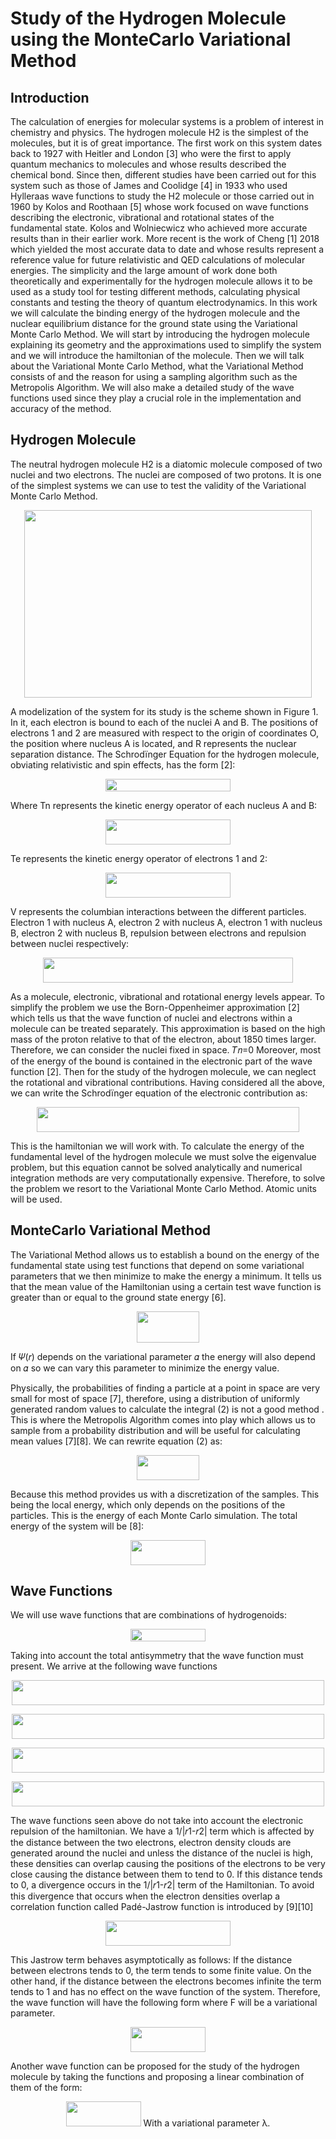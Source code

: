# Study of the Hydrogen Molecule using the MonteCarlo Variational Method

## Introduction

The calculation of energies for molecular systems is a problem of interest in chemistry and physics. The hydrogen molecule H2 is the simplest of the molecules, but it is of great importance. The first work on this system dates back to 1927 with Heitler and London [3] who were the first to apply quantum mechanics to molecules and whose results described the chemical bond. Since then, different studies have been carried out for this system such as those of James and Coolidge [4] in 1933 who used Hylleraas wave functions to study the H2 molecule or those carried out in 1960 by Kolos and Roothaan [5] whose work focused on wave functions describing the electronic, vibrational and rotational states of the fundamental state. Kolos and Wolniecwicz who achieved more accurate results than in their earlier work. More recent is the work of Cheng [1] 2018 which yielded the most accurate data to date and whose results represent a reference value for future relativistic and QED calculations of molecular energies.
The simplicity and the large amount of work done both theoretically and experimentally for the hydrogen molecule allows it to be used as a study tool for testing different methods, calculating physical constants and testing the theory of quantum electrodynamics.
In this work we will calculate the binding energy of the hydrogen molecule and the nuclear equilibrium distance for the ground state using the Variational Monte Carlo Method.
We will start by introducing the hydrogen molecule explaining its geometry and the approximations used to simplify the system and we will introduce the hamiltonian of the molecule. Then we will talk about the Variational Monte Carlo Method, what the Variational Method consists of and the reason for using a sampling algorithm such as the Metropolis Algorithm. We will also make a detailed study of the wave functions used since they play a crucial role in the implementation and accuracy of the method.


## Hydrogen Molecule

The neutral hydrogen molecule H2 is a diatomic molecule composed of two nuclei and two electrons. The nuclei are composed of two protons. It is one of the simplest systems we can use to test the validity of the Variational Monte Carlo Method.
<p align="center">
<img width="460" height="300" src="https://github.com/josemanuelroro/h2/blob/main/image.png">
</p>
A modelization of the system for its study is the scheme shown in Figure 1. In it, each electron is bound to each of the nuclei A and B. The positions of electrons 1 and 2 are measured with respect to the origin of coordinates O, the position where nucleus A is located, and R represents the nuclear separation distance.
The Schrodïnger Equation for the hydrogen molecule, obviating relativistic and spin effects, has the form [2]:

<p align="center">
<img width="200" height="20" src="https://latex.codecogs.com/gif.latex?%5BT_%7Bn%7D&plus;T_%7Be%7D&plus;V%5D%5Cpsi_%7BT%7D%3DE%5Cpsi_%7BT%7D">
</p>

Where Tn represents the kinetic energy operator of each nucleus A and B:

<p align="center">
<img width="200" height="40" src="https://latex.codecogs.com/gif.latex?T_%7Bn%7D%3D-%5Cfrac%7B1%7D%7B2%7D%5Cnabla%5E%7B2%7D_%7BA%7D-%5Cfrac%7B1%7D%7B2%7D%5Cnabla%5E%7B2%7D_%7BB%7D">
</p>

Te represents the kinetic energy operator of electrons 1 and 2:
<p align="center">
<img width="200" height="40" src="https://latex.codecogs.com/gif.latex?T_%7Be%7D%3D-%5Cfrac%7B1%7D%7B2%7D%5Cnabla%5E%7B2%7D_%7B1%7D-%5Cfrac%7B1%7D%7B2%7D%5Cnabla%5E%7B2%7D_%7B2%7D">
</p>

V represents the columbian interactions between the different particles. Electron 1 with nucleus A, electron 2 with nucleus A, electron 1 with nucleus B, electron 2 with nucleus B, repulsion between electrons and repulsion between nuclei respectively:

<p align="center">
<img width="400" height="40" src="https://latex.codecogs.com/gif.latex?V%3D-%5Cfrac%7B1%7D%7B%7Cr_%7B1%7D%7C%7D-%5Cfrac%7B1%7D%7B%7Cr_%7B2%7D%7C%7D-%5Cfrac%7B1%7D%7B%7Cr_%7B1%7D-R%7C%7D-%5Cfrac%7B1%7D%7B%7Cr_%7B2%7D-R%7C%7D&plus;%5Cfrac%7B1%7D%7B%7Cr_%7B1%7D-r%7B2%7D%7C%7D&plus;%5Cfrac%7B1%7D%7B%7CR%7C%7D">
</p>

As a molecule, electronic, vibrational and rotational energy levels appear. To simplify the problem we use the Born-Oppenheimer approximation [2] which tells us that the wave function of nuclei and electrons within a molecule can be treated separately. This approximation is based on the high mass of the proton relative to that of the electron, about 1850 times larger. Therefore, we can consider the nuclei  fixed in space.
                                                                        𝑇𝑛=0
Moreover, most of the energy of the bound is contained in the electronic part of the wave function [2]. Then for the study of the hydrogen molecule, we can neglect the rotational and vibrational contributions.
Having considered all the above, we can write the Schrodïnger equation of the electronic contribution as:

<p align="center">
<img width="420" height="40" src="https://latex.codecogs.com/gif.latex?%28-%5Cfrac%7B1%7D%7B%7Cr_%7B1%7D%7C%7D-%5Cfrac%7B1%7D%7B%7Cr_%7B2%7D%7C%7D-%5Cfrac%7B1%7D%7B%7Cr_%7B1%7D-R%7C%7D-%5Cfrac%7B1%7D%7B%7Cr_%7B2%7D-R%7C%7D&plus;%5Cfrac%7B1%7D%7B%7Cr_%7B1%7D-r%7B2%7D%7C%7D&plus;%5Cfrac%7B1%7D%7B%7CR%7C%7D%29%5Cpsi%28%5Coverrightarrow%7Br%7D%29%3DE%5Cpsi%28%5Coverrightarrow%7Br%7D%29">
</p>

This is the hamiltonian we will work with. To calculate the energy of the fundamental level of the hydrogen molecule we must solve the eigenvalue problem, but this equation cannot be solved analytically and numerical integration methods are very computationally expensive. Therefore, to solve the problem we resort to the Variational Monte Carlo Method.
Atomic units will be used.
## MonteCarlo Variational Method
The Variational Method allows us to establish a bound on the energy of the fundamental state using test functions that depend on some variational parameters that we then minimize to make the energy a minimum. It tells us that the mean value of the Hamiltonian using a certain test wave function is greater than or equal to the ground state energy [6].

<p align="center">
<img width="100" height="50" src="https://latex.codecogs.com/gif.latex?E%5B%5CPsi%5D%3D%5Cfrac%7B%5Cint%20%5CPsi%5E%7B*%7D%5Cwidehat%7BH%7D%5CPsi%20dr%7D%7B%5Cint%20%5CPsi%5E%7B*%7D%5CPsi%20dr%7D%5Cgeq%20E_%7B0%7D">
</p>

If 𝛹(𝑟) depends on the variational parameter 𝛼 the energy will also depend on 𝛼 so we can vary this parameter to minimize the energy value.

Physically, the probabilities of finding a particle at a point in space are very small for most of space [7], therefore, using a distribution of uniformly generated random values to calculate the integral (2) is not a good method . This is where the Metropolis Algorithm comes into play which allows us to sample from a probability distribution and will be useful for calculating mean values [7][8].
We can rewrite equation (2) as:

<p align="center">
<img width="100" height="40" src="https://latex.codecogs.com/gif.latex?E_%7BL%7D%3D%5Cfrac%7B%5Cwidehat%7BH%7D%5CPsi%7D%7B%5CPsi%7D">
</p>

Because this method provides us with a discretization of the samples. This being the local energy, which only depends on the positions of the particles. This is the energy of each Monte Carlo simulation. The total energy of the system will be [8]:

<p align="center">
<img width="120" height="40" src="https://latex.codecogs.com/gif.latex?E%5B%5CPsi%5D%3D%5Clim_%7Bn%20%5Cto%20%5Cinfty%20%7D%5Cfrac%7B1%7D%7Bn%7D%5Csum_%7Bi%3D1%7D%5E%7Bn%7DE_%7BL%7D">
</p>

## Wave Functions

We will use wave functions that are combinations of hydrogenoids:
<p align="center">
<img width="120" height="20" src="https://latex.codecogs.com/gif.latex?%5Cpsi%28r_%7B1%7D%29%3Dexp%28-%5Calpha%7Cr_%7B1%7D%7C%29">
</p>
Taking into account the total antisymmetry that the wave function must present. We arrive at the following wave functions
<p align="center">
<img width="500" height="40" src="https://latex.codecogs.com/gif.latex?%5Cinline%20%5Cdpi%7B100%7D%20%5Cphi_%7B1%7D%3D%5Cfrac%7B1%7D%7B2%7D%5B%5Cpsi%28r_%7B1%7D%29&plus;%5Cpsi%28r_%7B1%7D-R%29%5D%5B%5Cpsi%28r_%7B2%7D%29&plus;%5Cpsi%28r_%7B2%7D-R%29%5D%7C00%3E">
</p>
<p align="center">
<img width="500" height="40" src="https://latex.codecogs.com/gif.latex?%5Cinline%20%5Cdpi%7B100%7D%20%5Cphi_%7B2%7D%3D%5Cfrac%7B1%7D%7B2%7D%5B%5Cpsi%28r_%7B1%7D%29-%5Cpsi%28r_%7B1%7D-R%29%5D%5B%5Cpsi%28r_%7B2%7D%29-%5Cpsi%28r_%7B2%7D-R%29%5D%7C00%3E">
</p>
<p align="center">
<img width="500" height="40" src="https://latex.codecogs.com/gif.latex?%5Cinline%20%5Cdpi%7B100%7D%20%5Cphi_%7B3%7D%3D%5Cfrac%7B1%7D%7B2%7D%5B%5Cpsi%28r_%7B1%7D%29%5Cpsi%28r_%7B2%7D%29-%5Cpsi%28r_%7B1%7D-R%29%5Cpsi%28r_%7B2%7D-R%29%5D%7C00%3E">
</p>
<p align="center">
<img width="500" height="40" src="https://latex.codecogs.com/gif.latex?%5Cinline%20%5Cdpi%7B100%7D%20%5Cphi_%7B4%7D%3D%5Cfrac%7B1%7D%7B2%7D%5B-%5Cpsi%28r_%7B1%7D%29%5Cpsi%28r_%7B2%7D-R%29-%5Cpsi%28r_%7B1%7D-R%29%5Cpsi%28r_%7B2%7D%29%5D%7C1MS%3E">
</p>

The wave functions seen above do not take into account the electronic repulsion of the hamiltonian. We have a 1/|𝑟1-𝑟2| term which is affected by the distance between the two electrons, electron density clouds are generated around the nuclei and unless the
distance of the nuclei is high, these densities can overlap causing the positions of the electrons to be very close causing the distance between them to tend to 0. If this distance tends to 0, a divergence occurs in the 1/|𝑟1-𝑟2| term of the Hamiltonian.
To avoid this divergence that occurs when the electron densities overlap  a correlation function called Padé-Jastrow function is introduced by [9][10]
<p align="center">
<img width="200" height="40" src="https://latex.codecogs.com/gif.latex?%5Cdpi%7B100%7D%20%5Cphi_%7Bj%7D%28r_%7B1%7D%2Cr_%7B2%7D%29%3Dexp%28-%5Cfrac%7BF%7D%7B2%281&plus;%5Cfrac%7Br_%7B12%7D%7D%7BF%7D%29%7D%29">
</p>
This Jastrow term behaves asymptotically as follows:
If the distance between electrons tends to 0, the term tends to some finite value. On the other hand, if the distance between the electrons becomes infinite the term tends to 1 and has no effect on the wave function of the system. Therefore, the wave function will have the following form where F will be a variational parameter.
<p align="center">
<img width="120" height="40" src="https://latex.codecogs.com/gif.latex?%5Cdpi%7B100%7D%20%5CPsi%28r_%7B1%7D%2Cr_%7B2%7D%29%3D%5Cphi_%7B1%7D%5Cphi_%7Bj%7D">
</p>
Another wave function can be proposed for the study of the hydrogen molecule by taking the functions and proposing a linear combination of them of the form:
<p align="center">
<img width="120" height="40" src="https://latex.codecogs.com/gif.latex?%5Cdpi%7B100%7D%20%5CPsi%28r_%7B1%7D%2Cr_%7B2%7D%29%3D%5Cphi_%7B1%7D&plus;%5Clambda%5Cphi_%7B2%7D">
With a variational parameter λ.
</p>
